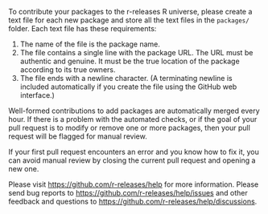 To contribute your packages to the r-releases R universe, please create a text file for each new package and store all the text files in the `packages/` folder. Each text file has these requirements:

1. The name of the file is the package name.
2. The file contains a single line with the package URL. The URL must be authentic and genuine. It must be the true location of the package according to its true owners.
3. The file ends with a newline character. (A terminating newline is included automatically if you create the file using the GitHub web interface.)

Well-formed contributions to add packages are automatically merged every hour. If there is a problem with the automated checks, or if the goal of your pull request is to modify or remove one or more packages, then your pull request will be flagged for manual review.

If your first pull request encounters an error and you know how to fix it, you can avoid manual review by closing the current pull request and opening a new one.

Please visit https://github.com/r-releases/help for more information. Please send bug reports to https://github.com/r-releases/help/issues and other feedback and questions to https://github.com/r-releases/help/discussions.
